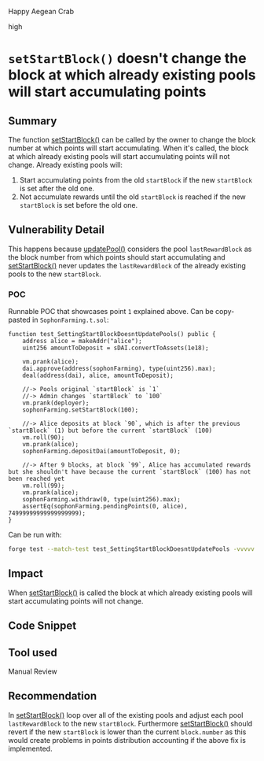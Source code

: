 Happy Aegean Crab

high

# `setStartBlock()` doesn't change the block at which already existing pools will start accumulating points

## Summary
The function [setStartBlock()](https://github.com/sherlock-audit/2024-05-sophon/blob/main/farming-contracts/contracts/farm/SophonFarming.sol#L272) can be called by the owner to change the block number at which points will start accumulating. When it's called, the block at which already existing pools will start accumulating points will not change. Already existing pools will:
1. Start accumulating points from the old `startBlock` if the new `startBlock` is set after the old one.
2. Not accumulate rewards until the old `startBlock` is reached if the new `startBlock` is set before the old one.

## Vulnerability Detail
This happens because [updatePool()](https://github.com/sherlock-audit/2024-05-sophon/blob/main/farming-contracts/contracts/farm/SophonFarming.sol#L411) considers the pool `lastRewardBlock` as the block number from which points should start accumulating and [setStartBlock()](https://github.com/sherlock-audit/2024-05-sophon/blob/main/farming-contracts/contracts/farm/SophonFarming.sol#L272) never updates the `lastRewardBlock` of the already existing pools to the new `startBlock`.

### POC
Runnable POC that showcases point `1` explained above. Can be copy-pasted in `SophonFarming.t.sol`:
```solidity
function test_SettingStartBlockDoesntUpdatePools() public {
    address alice = makeAddr("alice");
    uint256 amountToDeposit = sDAI.convertToAssets(1e18);

    vm.prank(alice);
    dai.approve(address(sophonFarming), type(uint256).max);
    deal(address(dai), alice, amountToDeposit);

    //-> Pools original `startBlock` is `1`
    //-> Admin changes `startBlock` to `100`
    vm.prank(deployer);
    sophonFarming.setStartBlock(100);

    //-> Alice deposits at block `90`, which is after the previous `startBlock` (1) but before the current `startBlock` (100)
    vm.roll(90);
    vm.prank(alice);
    sophonFarming.depositDai(amountToDeposit, 0);

    //-> After 9 blocks, at block `99`, Alice has accumulated rewards but she shouldn't have because the current `startBlock` (100) has not been reached yet
    vm.roll(99);
    vm.prank(alice);
    sophonFarming.withdraw(0, type(uint256).max);
    assertEq(sophonFarming.pendingPoints(0, alice), 74999999999999999999);
}
```

Can be run with:
```bash
forge test --match-test test_SettingStartBlockDoesntUpdatePools -vvvvv
```

## Impact
When [setStartBlock()](https://github.com/sherlock-audit/2024-05-sophon/blob/main/farming-contracts/contracts/farm/SophonFarming.sol#L272) is called the block at which already existing pools will start accumulating points will not change.

## Code Snippet

## Tool used

Manual Review

## Recommendation
In [setStartBlock()](https://github.com/sherlock-audit/2024-05-sophon/blob/main/farming-contracts/contracts/farm/SophonFarming.sol#L272) loop over all of the existing pools and adjust each pool `lastRewardBlock` to the new `startBlock`. Furthermore  [setStartBlock()](https://github.com/sherlock-audit/2024-05-sophon/blob/main/farming-contracts/contracts/farm/SophonFarming.sol#L272) should revert if the new `startBlock` is lower than the current `block.number` as this would create problems in points distribution accounting if the above fix is implemented.
